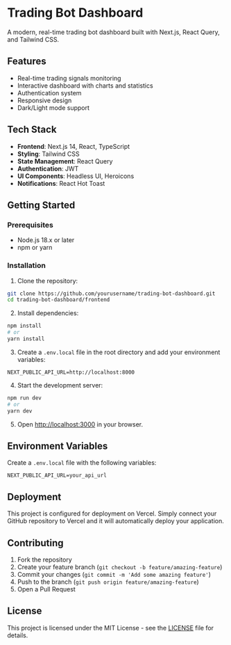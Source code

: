 # Trading Bot Dashboard

A modern, real-time trading bot dashboard built with Next.js, React Query, and Tailwind CSS.

## Features

- Real-time trading signals monitoring
- Interactive dashboard with charts and statistics
- Authentication system
- Responsive design
- Dark/Light mode support

## Tech Stack

- **Frontend**: Next.js 14, React, TypeScript
- **Styling**: Tailwind CSS
- **State Management**: React Query
- **Authentication**: JWT
- **UI Components**: Headless UI, Heroicons
- **Notifications**: React Hot Toast

## Getting Started

### Prerequisites

- Node.js 18.x or later
- npm or yarn

### Installation

1. Clone the repository:
```bash
git clone https://github.com/yourusername/trading-bot-dashboard.git
cd trading-bot-dashboard/frontend
```

2. Install dependencies:
```bash
npm install
# or
yarn install
```

3. Create a `.env.local` file in the root directory and add your environment variables:
```env
NEXT_PUBLIC_API_URL=http://localhost:8000
```

4. Start the development server:
```bash
npm run dev
# or
yarn dev
```

5. Open [http://localhost:3000](http://localhost:3000) in your browser.

## Environment Variables

Create a `.env.local` file with the following variables:

```env
NEXT_PUBLIC_API_URL=your_api_url
```

## Deployment

This project is configured for deployment on Vercel. Simply connect your GitHub repository to Vercel and it will automatically deploy your application.

## Contributing

1. Fork the repository
2. Create your feature branch (`git checkout -b feature/amazing-feature`)
3. Commit your changes (`git commit -m 'Add some amazing feature'`)
4. Push to the branch (`git push origin feature/amazing-feature`)
5. Open a Pull Request

## License

This project is licensed under the MIT License - see the [LICENSE](LICENSE) file for details.

